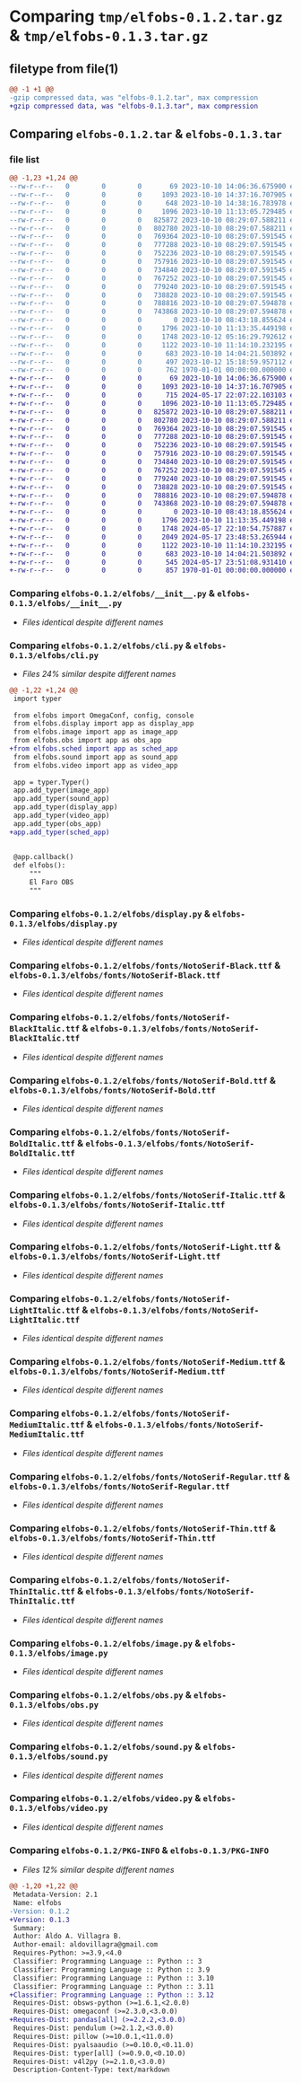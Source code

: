 # Comparing `tmp/elfobs-0.1.2.tar.gz` & `tmp/elfobs-0.1.3.tar.gz`

## filetype from file(1)

```diff
@@ -1 +1 @@
-gzip compressed data, was "elfobs-0.1.2.tar", max compression
+gzip compressed data, was "elfobs-0.1.3.tar", max compression
```

## Comparing `elfobs-0.1.2.tar` & `elfobs-0.1.3.tar`

### file list

```diff
@@ -1,23 +1,24 @@
--rw-r--r--   0        0        0       69 2023-10-10 14:06:36.675900 elfobs-0.1.2/README.md
--rw-r--r--   0        0        0     1093 2023-10-10 14:37:16.707905 elfobs-0.1.2/elfobs/__init__.py
--rw-r--r--   0        0        0      648 2023-10-10 14:38:16.783978 elfobs-0.1.2/elfobs/cli.py
--rw-r--r--   0        0        0     1096 2023-10-10 11:13:05.729485 elfobs-0.1.2/elfobs/display.py
--rw-r--r--   0        0        0   825872 2023-10-10 08:29:07.588211 elfobs-0.1.2/elfobs/fonts/NotoSerif-Black.ttf
--rw-r--r--   0        0        0   802780 2023-10-10 08:29:07.588211 elfobs-0.1.2/elfobs/fonts/NotoSerif-BlackItalic.ttf
--rw-r--r--   0        0        0   769364 2023-10-10 08:29:07.591545 elfobs-0.1.2/elfobs/fonts/NotoSerif-Bold.ttf
--rw-r--r--   0        0        0   777288 2023-10-10 08:29:07.591545 elfobs-0.1.2/elfobs/fonts/NotoSerif-BoldItalic.ttf
--rw-r--r--   0        0        0   752236 2023-10-10 08:29:07.591545 elfobs-0.1.2/elfobs/fonts/NotoSerif-Italic.ttf
--rw-r--r--   0        0        0   757916 2023-10-10 08:29:07.591545 elfobs-0.1.2/elfobs/fonts/NotoSerif-Light.ttf
--rw-r--r--   0        0        0   734840 2023-10-10 08:29:07.591545 elfobs-0.1.2/elfobs/fonts/NotoSerif-LightItalic.ttf
--rw-r--r--   0        0        0   767252 2023-10-10 08:29:07.591545 elfobs-0.1.2/elfobs/fonts/NotoSerif-Medium.ttf
--rw-r--r--   0        0        0   779240 2023-10-10 08:29:07.591545 elfobs-0.1.2/elfobs/fonts/NotoSerif-MediumItalic.ttf
--rw-r--r--   0        0        0   738828 2023-10-10 08:29:07.591545 elfobs-0.1.2/elfobs/fonts/NotoSerif-Regular.ttf
--rw-r--r--   0        0        0   788816 2023-10-10 08:29:07.594878 elfobs-0.1.2/elfobs/fonts/NotoSerif-Thin.ttf
--rw-r--r--   0        0        0   743868 2023-10-10 08:29:07.594878 elfobs-0.1.2/elfobs/fonts/NotoSerif-ThinItalic.ttf
--rw-r--r--   0        0        0        0 2023-10-10 08:43:18.855624 elfobs-0.1.2/elfobs/fonts/__init__.py
--rw-r--r--   0        0        0     1796 2023-10-10 11:13:35.449198 elfobs-0.1.2/elfobs/image.py
--rw-r--r--   0        0        0     1748 2023-10-12 05:16:29.792612 elfobs-0.1.2/elfobs/obs.py
--rw-r--r--   0        0        0     1122 2023-10-10 11:14:10.232195 elfobs-0.1.2/elfobs/sound.py
--rw-r--r--   0        0        0      683 2023-10-10 14:04:21.503892 elfobs-0.1.2/elfobs/video.py
--rw-r--r--   0        0        0      497 2023-10-12 15:18:59.957112 elfobs-0.1.2/pyproject.toml
--rw-r--r--   0        0        0      762 1970-01-01 00:00:00.000000 elfobs-0.1.2/PKG-INFO
+-rw-r--r--   0        0        0       69 2023-10-10 14:06:36.675900 elfobs-0.1.3/README.md
+-rw-r--r--   0        0        0     1093 2023-10-10 14:37:16.707905 elfobs-0.1.3/elfobs/__init__.py
+-rw-r--r--   0        0        0      715 2024-05-17 22:07:22.103103 elfobs-0.1.3/elfobs/cli.py
+-rw-r--r--   0        0        0     1096 2023-10-10 11:13:05.729485 elfobs-0.1.3/elfobs/display.py
+-rw-r--r--   0        0        0   825872 2023-10-10 08:29:07.588211 elfobs-0.1.3/elfobs/fonts/NotoSerif-Black.ttf
+-rw-r--r--   0        0        0   802780 2023-10-10 08:29:07.588211 elfobs-0.1.3/elfobs/fonts/NotoSerif-BlackItalic.ttf
+-rw-r--r--   0        0        0   769364 2023-10-10 08:29:07.591545 elfobs-0.1.3/elfobs/fonts/NotoSerif-Bold.ttf
+-rw-r--r--   0        0        0   777288 2023-10-10 08:29:07.591545 elfobs-0.1.3/elfobs/fonts/NotoSerif-BoldItalic.ttf
+-rw-r--r--   0        0        0   752236 2023-10-10 08:29:07.591545 elfobs-0.1.3/elfobs/fonts/NotoSerif-Italic.ttf
+-rw-r--r--   0        0        0   757916 2023-10-10 08:29:07.591545 elfobs-0.1.3/elfobs/fonts/NotoSerif-Light.ttf
+-rw-r--r--   0        0        0   734840 2023-10-10 08:29:07.591545 elfobs-0.1.3/elfobs/fonts/NotoSerif-LightItalic.ttf
+-rw-r--r--   0        0        0   767252 2023-10-10 08:29:07.591545 elfobs-0.1.3/elfobs/fonts/NotoSerif-Medium.ttf
+-rw-r--r--   0        0        0   779240 2023-10-10 08:29:07.591545 elfobs-0.1.3/elfobs/fonts/NotoSerif-MediumItalic.ttf
+-rw-r--r--   0        0        0   738828 2023-10-10 08:29:07.591545 elfobs-0.1.3/elfobs/fonts/NotoSerif-Regular.ttf
+-rw-r--r--   0        0        0   788816 2023-10-10 08:29:07.594878 elfobs-0.1.3/elfobs/fonts/NotoSerif-Thin.ttf
+-rw-r--r--   0        0        0   743868 2023-10-10 08:29:07.594878 elfobs-0.1.3/elfobs/fonts/NotoSerif-ThinItalic.ttf
+-rw-r--r--   0        0        0        0 2023-10-10 08:43:18.855624 elfobs-0.1.3/elfobs/fonts/__init__.py
+-rw-r--r--   0        0        0     1796 2023-10-10 11:13:35.449198 elfobs-0.1.3/elfobs/image.py
+-rw-r--r--   0        0        0     1748 2024-05-17 22:10:54.757887 elfobs-0.1.3/elfobs/obs.py
+-rw-r--r--   0        0        0     2049 2024-05-17 23:48:53.265944 elfobs-0.1.3/elfobs/sched.py
+-rw-r--r--   0        0        0     1122 2023-10-10 11:14:10.232195 elfobs-0.1.3/elfobs/sound.py
+-rw-r--r--   0        0        0      683 2023-10-10 14:04:21.503892 elfobs-0.1.3/elfobs/video.py
+-rw-r--r--   0        0        0      545 2024-05-17 23:51:08.931410 elfobs-0.1.3/pyproject.toml
+-rw-r--r--   0        0        0      857 1970-01-01 00:00:00.000000 elfobs-0.1.3/PKG-INFO
```

### Comparing `elfobs-0.1.2/elfobs/__init__.py` & `elfobs-0.1.3/elfobs/__init__.py`

 * *Files identical despite different names*

### Comparing `elfobs-0.1.2/elfobs/cli.py` & `elfobs-0.1.3/elfobs/cli.py`

 * *Files 24% similar despite different names*

```diff
@@ -1,22 +1,24 @@
 import typer
 
 from elfobs import OmegaConf, config, console
 from elfobs.display import app as display_app
 from elfobs.image import app as image_app
 from elfobs.obs import app as obs_app
+from elfobs.sched import app as sched_app
 from elfobs.sound import app as sound_app
 from elfobs.video import app as video_app
 
 app = typer.Typer()
 app.add_typer(image_app)
 app.add_typer(sound_app)
 app.add_typer(display_app)
 app.add_typer(video_app)
 app.add_typer(obs_app)
+app.add_typer(sched_app)
 
 
 @app.callback()
 def elfobs():
     """
     El Faro OBS
     """
```

### Comparing `elfobs-0.1.2/elfobs/display.py` & `elfobs-0.1.3/elfobs/display.py`

 * *Files identical despite different names*

### Comparing `elfobs-0.1.2/elfobs/fonts/NotoSerif-Black.ttf` & `elfobs-0.1.3/elfobs/fonts/NotoSerif-Black.ttf`

 * *Files identical despite different names*

### Comparing `elfobs-0.1.2/elfobs/fonts/NotoSerif-BlackItalic.ttf` & `elfobs-0.1.3/elfobs/fonts/NotoSerif-BlackItalic.ttf`

 * *Files identical despite different names*

### Comparing `elfobs-0.1.2/elfobs/fonts/NotoSerif-Bold.ttf` & `elfobs-0.1.3/elfobs/fonts/NotoSerif-Bold.ttf`

 * *Files identical despite different names*

### Comparing `elfobs-0.1.2/elfobs/fonts/NotoSerif-BoldItalic.ttf` & `elfobs-0.1.3/elfobs/fonts/NotoSerif-BoldItalic.ttf`

 * *Files identical despite different names*

### Comparing `elfobs-0.1.2/elfobs/fonts/NotoSerif-Italic.ttf` & `elfobs-0.1.3/elfobs/fonts/NotoSerif-Italic.ttf`

 * *Files identical despite different names*

### Comparing `elfobs-0.1.2/elfobs/fonts/NotoSerif-Light.ttf` & `elfobs-0.1.3/elfobs/fonts/NotoSerif-Light.ttf`

 * *Files identical despite different names*

### Comparing `elfobs-0.1.2/elfobs/fonts/NotoSerif-LightItalic.ttf` & `elfobs-0.1.3/elfobs/fonts/NotoSerif-LightItalic.ttf`

 * *Files identical despite different names*

### Comparing `elfobs-0.1.2/elfobs/fonts/NotoSerif-Medium.ttf` & `elfobs-0.1.3/elfobs/fonts/NotoSerif-Medium.ttf`

 * *Files identical despite different names*

### Comparing `elfobs-0.1.2/elfobs/fonts/NotoSerif-MediumItalic.ttf` & `elfobs-0.1.3/elfobs/fonts/NotoSerif-MediumItalic.ttf`

 * *Files identical despite different names*

### Comparing `elfobs-0.1.2/elfobs/fonts/NotoSerif-Regular.ttf` & `elfobs-0.1.3/elfobs/fonts/NotoSerif-Regular.ttf`

 * *Files identical despite different names*

### Comparing `elfobs-0.1.2/elfobs/fonts/NotoSerif-Thin.ttf` & `elfobs-0.1.3/elfobs/fonts/NotoSerif-Thin.ttf`

 * *Files identical despite different names*

### Comparing `elfobs-0.1.2/elfobs/fonts/NotoSerif-ThinItalic.ttf` & `elfobs-0.1.3/elfobs/fonts/NotoSerif-ThinItalic.ttf`

 * *Files identical despite different names*

### Comparing `elfobs-0.1.2/elfobs/image.py` & `elfobs-0.1.3/elfobs/image.py`

 * *Files identical despite different names*

### Comparing `elfobs-0.1.2/elfobs/obs.py` & `elfobs-0.1.3/elfobs/obs.py`

 * *Files identical despite different names*

### Comparing `elfobs-0.1.2/elfobs/sound.py` & `elfobs-0.1.3/elfobs/sound.py`

 * *Files identical despite different names*

### Comparing `elfobs-0.1.2/elfobs/video.py` & `elfobs-0.1.3/elfobs/video.py`

 * *Files identical despite different names*

### Comparing `elfobs-0.1.2/PKG-INFO` & `elfobs-0.1.3/PKG-INFO`

 * *Files 12% similar despite different names*

```diff
@@ -1,20 +1,22 @@
 Metadata-Version: 2.1
 Name: elfobs
-Version: 0.1.2
+Version: 0.1.3
 Summary: 
 Author: Aldo A. Villagra B.
 Author-email: aldovillagra@gmail.com
 Requires-Python: >=3.9,<4.0
 Classifier: Programming Language :: Python :: 3
 Classifier: Programming Language :: Python :: 3.9
 Classifier: Programming Language :: Python :: 3.10
 Classifier: Programming Language :: Python :: 3.11
+Classifier: Programming Language :: Python :: 3.12
 Requires-Dist: obsws-python (>=1.6.1,<2.0.0)
 Requires-Dist: omegaconf (>=2.3.0,<3.0.0)
+Requires-Dist: pandas[all] (>=2.2.2,<3.0.0)
 Requires-Dist: pendulum (>=2.1.2,<3.0.0)
 Requires-Dist: pillow (>=10.0.1,<11.0.0)
 Requires-Dist: pyalsaaudio (>=0.10.0,<0.11.0)
 Requires-Dist: typer[all] (>=0.9.0,<0.10.0)
 Requires-Dist: v4l2py (>=2.1.0,<3.0.0)
 Description-Content-Type: text/markdown
```

